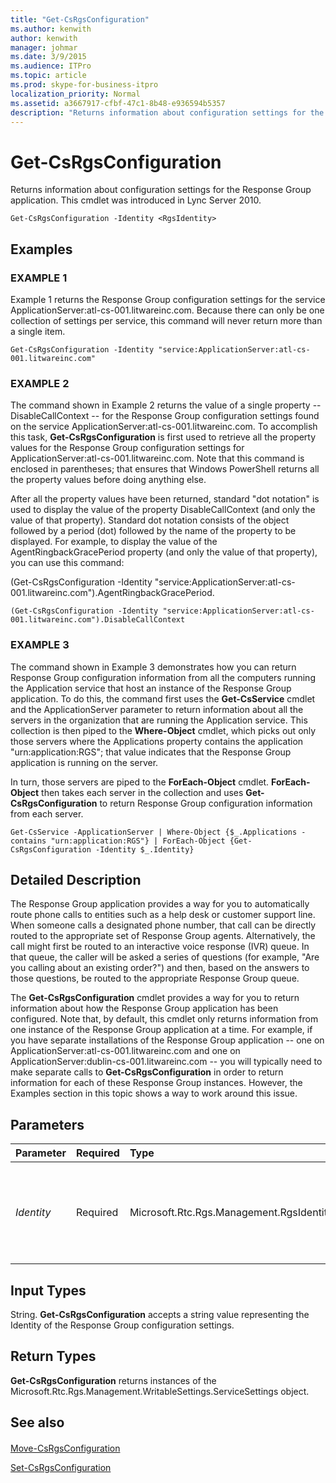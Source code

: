 ```yaml
---
title: "Get-CsRgsConfiguration"
ms.author: kenwith
author: kenwith
manager: johmar
ms.date: 3/9/2015
ms.audience: ITPro
ms.topic: article
ms.prod: skype-for-business-itpro
localization_priority: Normal
ms.assetid: a3667917-cfbf-47c1-8b48-e936594b5357
description: "Returns information about configuration settings for the Response Group application. This cmdlet was introduced in Lync Server 2010."
---
```


# Get-CsRgsConfiguration
 
Returns information about configuration settings for the Response Group application. This cmdlet was introduced in Lync Server 2010.
  
```
Get-CsRgsConfiguration -Identity <RgsIdentity>
```

## Examples

### EXAMPLE 1

Example 1 returns the Response Group configuration settings for the service ApplicationServer:atl-cs-001.litwareinc.com. Because there can only be one collection of settings per service, this command will never return more than a single item. 
  
```
Get-CsRgsConfiguration -Identity "service:ApplicationServer:atl-cs-001.litwareinc.com"
```

### EXAMPLE 2

The command shown in Example 2 returns the value of a single property -- DisableCallContext -- for the Response Group configuration settings found on the service ApplicationServer:atl-cs-001.litwareinc.com. To accomplish this task, **Get-CsRgsConfiguration** is first used to retrieve all the property values for the Response Group configuration settings for ApplicationServer:atl-cs-001.litwareinc.com. Note that this command is enclosed in parentheses; that ensures that Windows PowerShell returns all the property values before doing anything else.
  
After all the property values have been returned, standard "dot notation" is used to display the value of the property DisableCallContext (and only the value of that property). Standard dot notation consists of the object followed by a period (dot) followed by the name of the property to be displayed. For example, to display the value of the AgentRingbackGracePeriod property (and only the value of that property), you can use this command: 
  
(Get-CsRgsConfiguration -Identity "service:ApplicationServer:atl-cs-001.litwareinc.com").AgentRingbackGracePeriod.
  
```
(Get-CsRgsConfiguration -Identity "service:ApplicationServer:atl-cs-001.litwareinc.com").DisableCallContext
```

### EXAMPLE 3

The command shown in Example 3 demonstrates how you can return Response Group configuration information from all the computers running the Application service that host an instance of the Response Group application. To do this, the command first uses the **Get-CsService** cmdlet and the ApplicationServer parameter to return information about all the servers in the organization that are running the Application service. This collection is then piped to the **Where-Object** cmdlet, which picks out only those servers where the Applications property contains the application "urn:application:RGS"; that value indicates that the Response Group application is running on the server.
  
In turn, those servers are piped to the **ForEach-Object** cmdlet. **ForEach-Object** then takes each server in the collection and uses **Get-CsRgsConfiguration** to return Response Group configuration information from each server.
  
```
Get-CsService -ApplicationServer | Where-Object {$_.Applications -contains "urn:application:RGS"} | ForEach-Object {Get-CsRgsConfiguration -Identity $_.Identity}
```

## Detailed Description

The Response Group application provides a way for you to automatically route phone calls to entities such as a help desk or customer support line. When someone calls a designated phone number, that call can be directly routed to the appropriate set of Response Group agents. Alternatively, the call might first be routed to an interactive voice response (IVR) queue. In that queue, the caller will be asked a series of questions (for example, "Are you calling about an existing order?") and then, based on the answers to those questions, be routed to the appropriate Response Group queue.
  
The **Get-CsRgsConfiguration** cmdlet provides a way for you to return information about how the Response Group application has been configured. Note that, by default, this cmdlet only returns information from one instance of the Response Group application at a time. For example, if you have separate installations of the Response Group application -- one on ApplicationServer:atl-cs-001.litwareinc.com and one on ApplicationServer:dublin-cs-001.litwareinc.com -- you will typically need to make separate calls to **Get-CsRgsConfiguration** in order to return information for each of these Response Group instances. However, the Examples section in this topic shows a way to work around this issue.
  
## Parameters

|**Parameter**|**Required**|**Type**|**Description**|
|:-----|:-----|:-----|:-----|
| _Identity_ <br/> |Required  <br/> |Microsoft.Rtc.Rgs.Management.RgsIdentity  <br/> |Name of the service hosting the Response Group configuration settings; for example:  `-Identity "service:ApplicationServer:atl-cs-001.litwareinc.com"`. If you do not include this parameter, **Get-CsRgsConfiguration** will prompt you to supply an Identity. <br/> |
   
## Input Types

String. **Get-CsRgsConfiguration** accepts a string value representing the Identity of the Response Group configuration settings.
  
## Return Types

 **Get-CsRgsConfiguration** returns instances of the Microsoft.Rtc.Rgs.Management.WritableSettings.ServiceSettings object.
  
## See also

#### 

[Move-CsRgsConfiguration](move-csrgsconfiguration.md)
  
[Set-CsRgsConfiguration](set-csrgsconfiguration.md)

